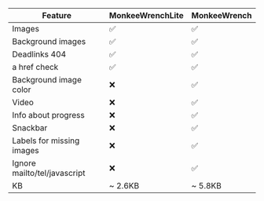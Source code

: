 | Feature                      | MonkeeWrenchLite | MonkeeWrench |
| ---------------------------- | ---------------- | ------------ |
| Images                       | ✅               | ✅           |
| Background images            | ✅               | ✅           |
| Deadlinks 404                | ✅               | ✅           |
| a href check                 | ✅               | ✅           |
| Background image color       | ❌               | ✅           |
| Video                        | ❌               | ✅           |
| Info about progress          | ❌               | ✅           |
| Snackbar                     | ❌               | ✅           |
| Labels for missing images    | ❌               | ✅           |
| Ignore mailto/tel/javascript | ❌               | ✅           |
| KB                           | ~ 2.6KB          | ~ 5.8KB      |
